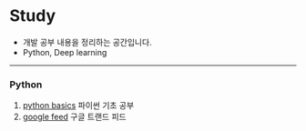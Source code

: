 # Study
* 개발 공부 내용을 정리하는 공간입니다.
* Python, Deep learning

* * *

### Python
1. [python basics](https://github.com/jyshine/study/blob/main/python/Python_Basic.ipynb) 
  파이썬 기초 공부
2. [google feed](https://github.com/jyshine/study/blob/main/python/google_feed.ipynb) 
  구글 트랜드 피드 
